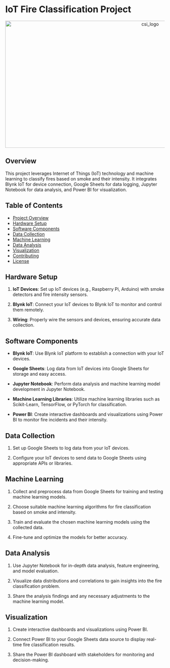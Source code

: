 # IoT Fire Classification Project

<p align="center">
  <a href="/">
    <img src="https://cdn.britannica.com/90/191790-050-092C8C2A/Wildfire-Stanislaus-National-Forest-California-2013.jpg"
         alt="csi_logo" width="900" height="400">
  </a>
</p>


## Overview

This project leverages Internet of Things (IoT) technology and machine learning to classify fires based on smoke and their intensity. It integrates Blynk IoT for device connection, Google Sheets for data logging, Jupyter Notebook for data analysis, and Power BI for visualization.

## Table of Contents

- [Project Overview](#overview)
- [Hardware Setup](#hardware-setup)
- [Software Components](#software-components)
- [Data Collection](#data-collection)
- [Machine Learning](#machine-learning)
- [Data Analysis](#data-analysis)
- [Visualization](#visualization)
- [Contributing](#contributing)
- [License](#license)

## Hardware Setup

1. **IoT Devices**: Set up IoT devices (e.g., Raspberry Pi, Arduino) with smoke detectors and fire intensity sensors.

2. **Blynk IoT**: Connect your IoT devices to Blynk IoT to monitor and control them remotely.

3. **Wiring**: Properly wire the sensors and devices, ensuring accurate data collection.

## Software Components

- **Blynk IoT**: Use Blynk IoT platform to establish a connection with your IoT devices.

- **Google Sheets**: Log data from IoT devices into Google Sheets for storage and easy access.

- **Jupyter Notebook**: Perform data analysis and machine learning model development in Jupyter Notebook.

- **Machine Learning Libraries**: Utilize machine learning libraries such as Scikit-Learn, TensorFlow, or PyTorch for classification.

- **Power BI**: Create interactive dashboards and visualizations using Power BI to monitor fire incidents and their intensity.

## Data Collection

1. Set up Google Sheets to log data from your IoT devices.

2. Configure your IoT devices to send data to Google Sheets using appropriate APIs or libraries.

## Machine Learning

1. Collect and preprocess data from Google Sheets for training and testing machine learning models.

2. Choose suitable machine learning algorithms for fire classification based on smoke and intensity.

3. Train and evaluate the chosen machine learning models using the collected data.

4. Fine-tune and optimize the models for better accuracy.

## Data Analysis

1. Use Jupyter Notebook for in-depth data analysis, feature engineering, and model evaluation.

2. Visualize data distributions and correlations to gain insights into the fire classification problem.

3. Share the analysis findings and any necessary adjustments to the machine learning model.

## Visualization

1. Create interactive dashboards and visualizations using Power BI.

2. Connect Power BI to your Google Sheets data source to display real-time fire classification results.

3. Share the Power BI dashboard with stakeholders for monitoring and decision-making.
